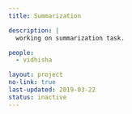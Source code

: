 ```yaml
---
title: Summarization

description: |
  working on summarization task.

people:
  - vidhisha

layout: project
no-link: true
last-updated: 2019-03-22
status: inactive
---
```

